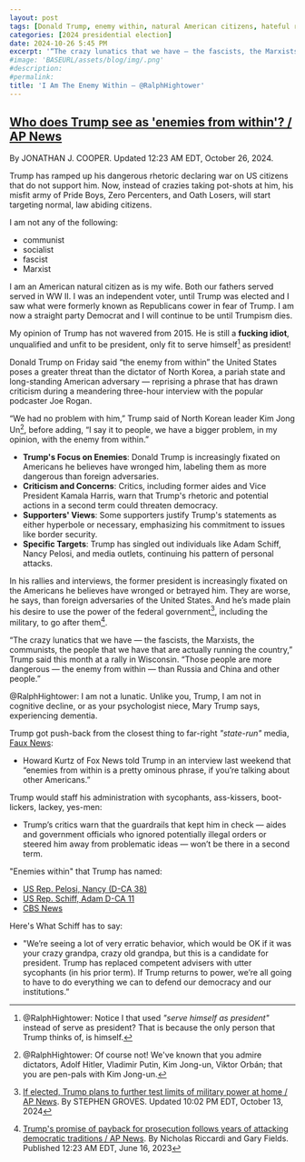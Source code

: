 ```yaml
---
layout: post
tags: [Donald Trump, enemy within, natural American citizens, hateful rhetoric, dangerous rhetoric, Pride Boys, Zero Percenters, Oath Losers, insurrection act, military deployment against Amercans citizens, politics]
categories: [2024 presidential election]
date: 2024-10-26 5:45 PM
excerpt: '“The crazy lunatics that we have — the fascists, the Marxists, the communists, the people that we have that are actually running the country, Those people are more dangerous — the enemy from within — than Russia and China and other people. – Donald Trump, former president. And let us keep his title as former. @RalphHightower'
#image: 'BASEURL/assets/blog/img/.png'
#description:
#permalink:
title: 'I Am The Enemy Within – @RalphHightower'
---
```


## [Who does Trump see as 'enemies from within'? / AP News](https://apnews.com/article/donald-trump-enemies-from-within-5c4a34776469a55e71d3ba4d4e68cf62)

By JONATHAN J. COOPER. Updated 12:23 AM EDT, October 26, 2024.

Trump has ramped up his dangerous rhetoric declaring war on US citizens that do not support him. Now, instead of crazies taking pot-shots at him, his misfit army of Pride Boys, Zero Percenters, and Oath Losers, will start targeting normal, law abiding citizens.

I am not any of the following:

- communist 
- socialist
- fascist 
- Marxist

I am an American natural citizen as is my wife. Both our fathers served served in WW II. I was an independent voter, until Trump was elected and I saw what were formerly known as Republicans cower in fear of Trump. I am now a straight party Democrat and I will continue to be until Trumpism dies.

My opinion of Trump has not wavered from 2015. He is still a **fucking idiot**, unqualified and unfit to be president, only fit to serve himself[^11] as president!

[^11]: @RalphHightower: Notice I that used *"serve himself as president"* instead of serve as president? That is because the only person that Trump thinks of, is himself. 

Donald Trump on Friday said “the enemy from within” the United States poses a greater threat than the dictator of North Korea, a pariah state and long-standing American adversary — reprising a phrase that has drawn criticism during a meandering three-hour interview with the popular podcaster Joe Rogan.

“We had no problem with him,” Trump said of North Korean leader Kim Jong Un[^51], before adding, “I say it to people, we have a bigger problem, in my opinion, with the enemy from within.”

[^51]: @RalphHightower: Of course not! We've known that you admire dictators, Adolf Hitler, Vladimir Putin, Kim Jong-un, Viktor Orbán; that you are pen-pals with Kim Jong-un. 

- **Trump's Focus on Enemies**: Donald Trump is increasingly fixated on Americans he believes have wronged him, labeling them as more dangerous than foreign adversaries.
- **Criticism and Concerns**: Critics, including former aides and Vice President Kamala Harris, warn that Trump's rhetoric and potential actions in a second term could threaten democracy.
- **Supporters' Views**: Some supporters justify Trump's statements as either hyperbole or necessary, emphasizing his commitment to issues like border security.
- **Specific Targets**: Trump has singled out individuals like Adam Schiff, Nancy Pelosi, and media outlets, continuing his pattern of personal attacks.

In his rallies and interviews, the former president is increasingly fixated on the Americans he believes have wronged or betrayed him. They are worse, he says, than foreign adversaries of the United States. And he’s made plain his desire to use the power of the federal government[^21], including the military, to go after them[^22].

[^21]: [If elected, Trump plans to further test limits of military power at home / AP News](https://apnews.com/article/trump-military-border-civil-unrest-domestic-use-a136c69cc85184b07f161c4c09b46c50). By STEPHEN GROVES. Updated 10:02 PM EDT, October 13, 2024
[^22]: [Trump's promise of payback for prosecution follows years of attacking democratic traditions / AP News](https://apnews.com/article/trump-retribution-indictment-documents-biden-american-democracy-5a8ec37b359fee85d0f0956139d79f51). By Nicholas Riccardi and Gary Fields. Published 12:23 AM EDT, June 16, 2023

“The crazy lunatics that we have — the fascists, the Marxists, the communists, the people that we have that are actually running the country,” Trump said this month at a rally in Wisconsin. “Those people are more dangerous — the enemy from within — than Russia and China and other people.”

@RalphHightower: I am not a lunatic. Unlike you, Trump, I am not in cognitive decline, or as your psychologist niece, Mary Trump says, experiencing dementia.

Trump got push-back from the closest thing to far-right *"state-run"* media, [Faux News](https://www.foxnews,com/):

- Howard Kurtz of Fox News told Trump in an interview last weekend that “enemies from within is a pretty ominous phrase, if you’re talking about other Americans.”

Trump would staff his administration with sycophants, ass-kissers, boot-lickers, lackey, yes-men:

- Trump’s critics warn that the guardrails that kept him in check — aides and government officials who ignored potentially illegal orders or steered him away from problematic ideas — won’t be there in a second term.

"Enemies within" that Trump has named:

- [US Rep. Pelosi, Nancy (D-CA 38)](https://pelosi.house.gov/)
- [US Rep. Schiff, Adam D-CA 11](https://schiff.house.gov/)
- [CBS News](https://www.cbsnews.com/)

Here's What Schiff has to say:

- "We’re seeing a lot of very erratic behavior, which would be OK if it was your crazy grandpa, crazy old grandpa, but this is a candidate for president. Trump has replaced competent advisers with utter sycophants (in his prior term). If Trump returns to power, we’re all going to have to do everything we can to defend our democracy and our institutions.”
